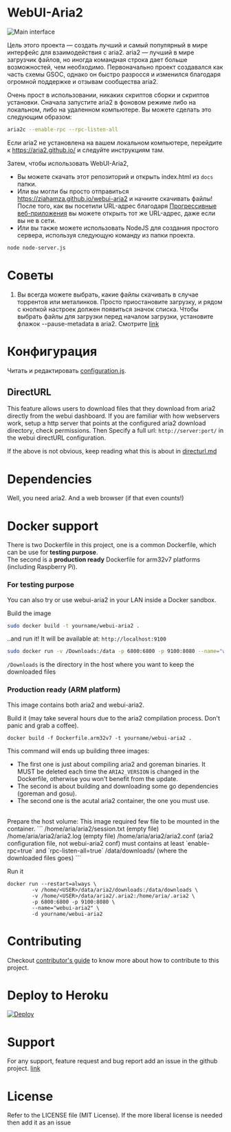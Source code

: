 # WebUI-Aria2

![Main interface](/screenshots/overview.png?raw=true)

Цель этого проекта — создать лучший и самый популярный в мире интерфейс для взаимодействия с aria2. aria2 — лучший в мире загрузчик файлов, но иногда командная строка дает больше возможностей, чем необходимо. Первоначально проект создавался как часть схемы GSOC, однако он быстро разросся и изменился благодаря огромной поддержке и отзывам сообщества aria2.

Очень прост в использовании, никаких скриптов сборки и скриптов установки. Сначала запустите aria2 в фоновом режиме либо на локальном, либо на удаленном компьютере. Вы можете сделать это следующим образом:

```bash
aria2c --enable-rpc --rpc-listen-all
```

Если aria2 не установлена ​​на вашем локальном компьютере, перейдите к https://aria2.github.io/ и следуйте инструкциям там.

Затем, чтобы использовать WebUI-Aria2,

- Вы можете скачать этот репозиторий и открыть index.html из `docs` папки.
- Или вы могли бы просто отправиться https://ziahamza.github.io/webui-aria2 и начните скачивать файлы! После того, как вы посетили URL-адрес благодаря [Прогрессивные веб-приложения](https://developers.google.com/web/progressive-web-apps/) вы можете открыть тот же URL-адрес, даже если вы не в сети.
- Или вы также можете использовать NodeJS для создания простого сервера, используя следующую команду из папки проекта.

```bash
node node-server.js
```

# Советы

1. Вы всегда можете выбрать, какие файлы скачивать в случае торрентов или металинков. Просто приостановите загрузку, и рядом с кнопкой настроек должен появиться значок списка. Чтобы выбрать файлы для загрузки перед началом загрузки, установите флажок --pause-metadata в aria2. Смотрите [link](https://aria2.github.io/manual/en/html/aria2c.html#cmdoption--pause-metadata)

# Конфигурация

Читать и редактировать [configuration.js](src/js/services/configuration.js).

## DirectURL

This feature allows users to download files that they download from aria2 directly from the webui dashboard. If you are familiar with how webservers work, setup a http server that points at the configured aria2 download directory, check permissions. Then Specify a full url: `http://server:port/` in the webui directURL configuration.

If the above is not obvious, keep reading what this is about in [directurl.md](directurl.md)

# Dependencies

Well, you need aria2. And a web browser (if that even counts!)

# Docker support

There is two Dockerfile in this project, one is a common Dockerfile, which can be use for **testing purpose**.<br>
The second is a **production ready** Dockerfile for arm32v7 platforms (including Raspberry Pi).

### For testing purpose

You can also try or use webui-aria2 in your LAN inside a Docker sandbox.

Build the image

```bash
sudo docker build -t yourname/webui-aria2 .
```

..and run it! It will be available at: `http://localhost:9100`

```bash
sudo docker run -v /Downloads:/data -p 6800:6800 -p 9100:8080 --name="webui-aria2" yourname/webui-aria2
```

`/Downloads` is the directory in the host where you want to keep the downloaded files

### Production ready (ARM platform)

This image contains both aria2 and webui-aria2.

Build it (may take several hours due to the aria2 compilation process. Don't panic and grab a coffee).

```
docker build -f Dockerfile.arm32v7 -t yourname/webui-aria2 .
```

This command will ends up building three images:

- The first one is just about compiling aria2 and goreman binaries. It MUST be deleted each time the `ARIA2_VERSION` is changed in the Dockerfile, otherwise you won't benefit from the update.
- The second is about building and downloading some go dependencies (goreman and gosu).
- The second one is the acutal aria2 container, the one you must use.

<br />
Prepare the host volume:
This image required few file to be mounted in the container.
```
/home/aria/aria2/session.txt  (empty file)
/home/aria/aria2/aria2.log    (empty file)
/home/aria/aria2/aria2.conf   (aria2 configuration file, not webui-aria2 conf) must contains at least `enable-rpc=true` and `rpc-listen-all=true`
/data/downloads/        (where the downloaded files goes)
```

Run it

```
docker run --restart=always \
        -v /home/<USER>/data/aria2/downloads:/data/downloads \
        -v /home/<USER>/data/aria2/.aria2:/home/aria/.aria2 \
        -p 6800:6800 -p 9100:8080 \
        --name="webui-aria2" \
        -d yourname/webui-aria2
```

# Contributing

Checkout [contributor's guide](CONTRIBUTING.md) to know more about how to contribute to this project.

# Deploy to Heroku

[![Deploy](https://www.herokucdn.com/deploy/button.svg)](https://heroku.com/deploy)

# Support

For any support, feature request and bug report add an issue in the github project. [link](https://github.com/ziahamza/webui-aria2/issues)

# License

Refer to the LICENSE file (MIT License). If the more liberal license is needed then add it as an issue
